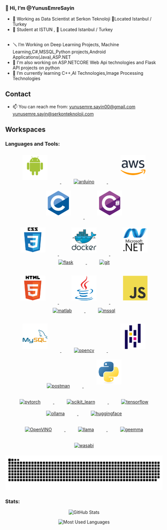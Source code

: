 ### 👋 Hi, I’m @YunusEmreSayin 
- 📌 Working as Data Scientist at Serkon Teknoloji   📍Located Istanbul / Turkey
- 📌 Student at ISTUN ,     📍 Located Istanbul / Turkey
##
- 🪛 I’m Working on Deep Learning Projects, Machine Learning,C#,MSSQL,Python projects,Android Applications(Java),ASP.NET
- 🏁 I'm also working on ASP.NETCORE Web Api technologies and Flask API projects on python
- 👀 I’m currently learning C++,AI Technologies,Image Processing Technologies
##
## Contact 
- 📫 You can reach me from: yunusemre.sayin00@gmail.com yunusemre.sayin@serkonteknoloji.com
<!---
YunusEmreSayin/YunusEmreSayin is a ✨ special ✨ repository because its `README.md` (this file) appears on your GitHub profile.
You can click the Preview link to take a look at your changes.
--->

## 
## Workspaces

<h3 align="left">Languages and Tools:</h3>
<p align="center">
  <a href="https://developer.android.com" target="_blank" rel="noreferrer">
    <img src="https://raw.githubusercontent.com/devicons/devicon/master/icons/android/android-original-wordmark.svg" alt="android" width="80" height="80" style="margin: 10px 40px;"/>
  </a>
  <a href="https://www.arduino.cc/" target="_blank" rel="noreferrer">
    <img src="https://cdn.worldvectorlogo.com/logos/arduino-1.svg" alt="arduino" width="80" height="80" style="margin: 10px 40px;"/>
  </a>
  <a href="https://aws.amazon.com" target="_blank" rel="noreferrer">
    <img src="https://raw.githubusercontent.com/devicons/devicon/master/icons/amazonwebservices/amazonwebservices-original-wordmark.svg" alt="aws" width="80" height="80" style="margin: 10px 40px;"/>
  </a>
  <a href="https://www.cprogramming.com/" target="_blank" rel="noreferrer">
    <img src="https://raw.githubusercontent.com/devicons/devicon/master/icons/c/c-original.svg" alt="c" width="80" height="80" style="margin: 10px 40px;"/>
  </a>
  <a href="https://www.w3schools.com/cs/" target="_blank" rel="noreferrer">
    <img src="https://raw.githubusercontent.com/devicons/devicon/master/icons/csharp/csharp-original.svg" alt="csharp" width="80" height="80" style="margin: 10px 40px;"/>
  </a>
</p>
<p align="center">
  <a href="https://www.w3schools.com/css/" target="_blank" rel="noreferrer">
    <img src="https://raw.githubusercontent.com/devicons/devicon/master/icons/css3/css3-original-wordmark.svg" alt="css3" width="80" height="80" style="margin: 10px 40px;"/>
  </a>
  <a href="https://www.docker.com/" target="_blank" rel="noreferrer">
    <img src="https://raw.githubusercontent.com/devicons/devicon/master/icons/docker/docker-original-wordmark.svg" alt="docker" width="80" height="80" style="margin: 10px 40px;"/>
  </a>
  <a href="https://dotnet.microsoft.com/" target="_blank" rel="noreferrer">
    <img src="https://raw.githubusercontent.com/devicons/devicon/master/icons/dot-net/dot-net-original-wordmark.svg" alt="dotnet" width="80" height="80" style="margin: 10px 40px;"/>
  </a>
  <a href="https://flask.palletsprojects.com/" target="_blank" rel="noreferrer">
    <img src="https://img.icons8.com/?size=100&id=AqYCfGyGXlO7&format=png&color=000000" alt="flask" width="80" height="80" style="margin: 10px 40px;"/>
  </a>
  <a href="https://git-scm.com/" target="_blank" rel="noreferrer">
    <img src="https://www.vectorlogo.zone/logos/git-scm/git-scm-icon.svg" alt="git" width="80" height="80" style="margin: 10px 40px;"/>
  </a>
</p>
<p align="center">
  <a href="https://www.w3.org/html/" target="_blank" rel="noreferrer">
    <img src="https://raw.githubusercontent.com/devicons/devicon/master/icons/html5/html5-original-wordmark.svg" alt="html5" width="80" height="80" style="margin: 10px 40px;"/>
  </a>
  <a href="https://www.java.com" target="_blank" rel="noreferrer">
    <img src="https://raw.githubusercontent.com/devicons/devicon/master/icons/java/java-original.svg" alt="java" width="80" height="80" style="margin: 10px 40px;"/>
  </a>
  <a href="https://developer.mozilla.org/en-US/docs/Web/JavaScript" target="_blank" rel="noreferrer">
    <img src="https://raw.githubusercontent.com/devicons/devicon/master/icons/javascript/javascript-original.svg" alt="javascript" width="80" height="80" style="margin: 10px 40px;"/>
  </a>
  <a href="https://www.mathworks.com/" target="_blank" rel="noreferrer">
    <img src="https://upload.wikimedia.org/wikipedia/commons/2/21/Matlab_Logo.png" alt="matlab" width="80" height="80" style="margin: 10px 40px;"/>
  </a>
  <a href="https://www.microsoft.com/en-us/sql-server" target="_blank" rel="noreferrer">
    <img src="https://www.svgrepo.com/show/303229/microsoft-sql-server-logo.svg" alt="mssql" width="80" height="80" style="margin: 10px 40px;"/>
  </a>
</p>
<p align="center">
  <a href="https://www.mysql.com/" target="_blank" rel="noreferrer">
    <img src="https://raw.githubusercontent.com/devicons/devicon/master/icons/mysql/mysql-original-wordmark.svg" alt="mysql" width="80" height="80" style="margin: 10px 40px;"/>
  </a>
  <a href="https://opencv.org/" target="_blank" rel="noreferrer">
    <img src="https://www.vectorlogo.zone/logos/opencv/opencv-icon.svg" alt="opencv" width="80" height="80" style="margin: 10px 40px;"/>
  </a>
  <a href="https://pandas.pydata.org/" target="_blank" rel="noreferrer">
    <img src="https://raw.githubusercontent.com/devicons/devicon/2ae2a900d2f041da66e950e4d48052658d850630/icons/pandas/pandas-original.svg" alt="pandas" width="80" height="80" style="margin: 10px 40px;"/>
  </a>
  <a href="https://postman.com" target="_blank" rel="noreferrer">
    <img src="https://www.vectorlogo.zone/logos/getpostman/getpostman-icon.svg" alt="postman" width="80" height="80" style="margin: 10px 40px;"/>
  </a>
  <a href="https://www.python.org" target="_blank" rel="noreferrer">
    <img src="https://raw.githubusercontent.com/devicons/devicon/master/icons/python/python-original.svg" alt="python" width="80" height="80" style="margin: 10px 40px;"/>
  </a>
</p>
<p align="center">
  <a href="https://pytorch.org/" target="_blank" rel="noreferrer">
    <img src="https://www.vectorlogo.zone/logos/pytorch/pytorch-icon.svg" alt="pytorch" width="80" height="80" style="margin: 10px 40px;"/>
  </a>
  <a href="https://scikit-learn.org/" target="_blank" rel="noreferrer">
    <img src="https://upload.wikimedia.org/wikipedia/commons/0/05/Scikit_learn_logo_small.svg" alt="scikit_learn" width="80" height="80" style="margin: 10px 40px;"/>
  </a>
  <a href="https://www.tensorflow.org" target="_blank" rel="noreferrer">
    <img src="https://www.vectorlogo.zone/logos/tensorflow/tensorflow-icon.svg" alt="tensorflow" width="80" height="80" style="margin: 10px 40px;"/>
  </a>
  <a href="https://ollama.com" target="_blank" rel="noreferrer">
    <img src="https://ollama.com/public/ollama.png" alt="ollama" width="80" height="80" style="margin: 10px 40px;"/>
  </a>
  <a href="https://huggingface.co/" target="_blank" rel="noreferrer">
    <img src="https://huggingface.co/datasets/huggingface/brand-assets/resolve/main/hf-logo.svg" alt="huggingface" width="80" height="80" style="margin: 10px 40px;"/>
  </a>
</p>

<p align="center">
  
   <a href="https://docs.openvino.ai/2024/index.html#" target="_blank" rel="noreferrer">
    <img src="https://upload.wikimedia.org/wikipedia/commons/thumb/4/45/OpenVINO_logo.svg/768px-OpenVINO_logo.svg.png?20230122230514" alt="OpenVINO" width="240" height="70" style="margin: 10px 40px;"/>
  </a>
  <a href="https://www.llama.ai" target="_blank" rel="noreferrer">
    <img src="https://static.xx.fbcdn.net/rsrc.php/y9/r/tL_v571NdZ0.svg" alt="llama" width="80" height="80" style="margin: 10px 40px;"/>
  </a>
  <a href="https://www.geemma.com" target="_blank" rel="noreferrer">
    <img src="https://logowik.com/content/uploads/images/google-gemma-ai3370.logowik.com.webp" alt="geemma" width="80" height="80" style="margin: 10px 40px;"/>
  </a>
</p>
<p align="center">
  <a href="https://wasabi.com/" target="_blank" rel="noreferrer">
    <img src="https://wasabi.com/_next/image?url=https%3A%2F%2Fa-us.storyblok.com%2Ff%2F1019449%2F300x70%2F5f1fdf3cc5%2Fsecondary-logo-full-color-rgb.svg%2Fm%2F172x0%2Ffilters%3Aquality(50)&w=1200&q=75" alt="wasabi" width="80" height="80" style="margin: 10px 40px;"/>
  </a>
</p>





<p align="center">
  <img src="https://github.com/YunusEmreSayin/YunusEmreSayin/blob/output/github-contribution-grid-snake-dark.svg" alt="Snake animation" />
</p>
<h3 align="left">Stats:</h3>
<p align="center">
  <img width="480" height="240" src="https://github-readme-stats.vercel.app/api?username=yunusemresayin&theme=dark&hide_border=false&include_all_commits=false&count_private=false" alt="GitHub Stats"/>
</p>

<p align="center">
  <img width="480" height="240" src="https://github-readme-stats.vercel.app/api/top-langs/?username=yunusemresayin&theme=dark&hide_border=false&include_all_commits=false&count_private=false&layout=compact" alt="Most Used Languages"/>
</p>



